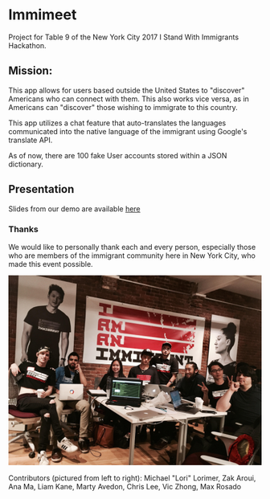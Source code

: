 <h1>Immimeet</h1>

Project for Table 9 of the New York City 2017 I Stand With Immigrants Hackathon. 


<h2>Mission:</h2>

This app allows for users based outside the United States to "discover" Americans who can connect with them. This also works vice versa, as in Americans can "discover" those wishing to immigrate to this country. 

This app utilizes a chat feature that auto-translates the languages communicated into the native language of the immigrant using Google's translate API.

As of now, there are 100 fake User accounts stored within a JSON dictionary.

<h2>Presentation</h2>

Slides from our demo are available <a href = "https://docs.google.com/presentation/d/1Nnjc_kECfNs9nZO-cJGBsRTnkdkEXmh70BMlbWTAfks/edit?usp=sharing">here</a>

<h3>Thanks</h3>

We would like to personally thank each and every person, especially those who are members of the immigrant community here in New York City, who made this event possible. 

<img width = "800" src = "https://raw.githubusercontent.com/mclorimer/iswitable9/master/Table_9.jpg">

Contributors (pictured from left to right): Michael "Lori" Lorimer, Zak Aroui, Ana Ma, Liam Kane, Marty Avedon, Chris Lee, Vic Zhong, Max Rosado
